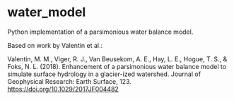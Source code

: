 # water_model
Python implementation of a parsimonious water balance model.

Based on work by Valentin et al.:

Valentin, M. M., Viger, R. J., Van Beusekom, A. E., Hay, L. E., Hogue, T. S., & Foks, N. L. (2018). 
Enhancement of a parsimonious water balance model to simulate surface hydrology in a glacier-ized watershed.
Journal of Geophysical Research: Earth Surface, 123. 
https://doi.org/10.1029/2017JF004482
